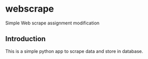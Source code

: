 # webscrape
Simple Web scrape assignment modification 

## Introduction
This is a simple python app to scrape data and store in database.
